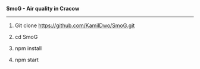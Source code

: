 **SmoG - Air quality in Cracow**


---

1. Git clone https://github.com/KamilDwo/SmoG.git

2. cd SmoG

3. npm install

4. npm start
